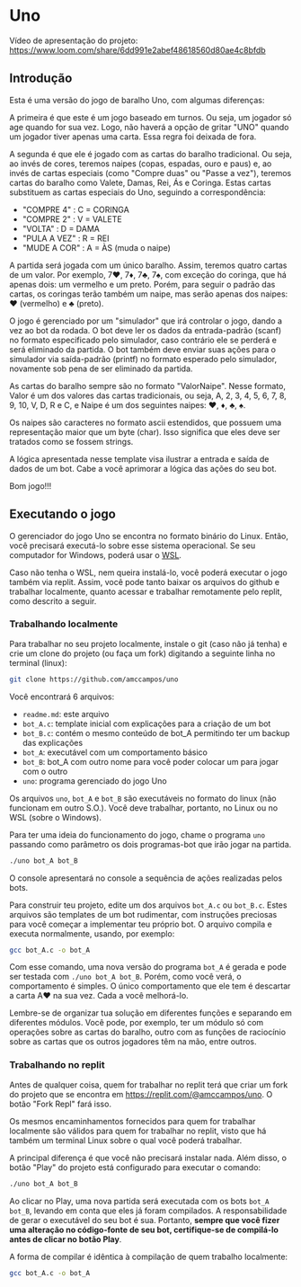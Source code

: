 # Uno

Vídeo de apresentação do projeto:
https://www.loom.com/share/6dd991e2abef48618560d80ae4c8bfdb

## Introdução

Esta é uma versão do jogo de baralho Uno, com algumas diferenças:

A primeira é que este é um jogo baseado em turnos. Ou seja, um jogador só age quando for sua vez. Logo, não haverá a opção de gritar "UNO" quando um jogador tiver apenas uma carta. Essa regra foi deixada de fora.

A segunda é que ele é jogado com as cartas do baralho tradicional. Ou seja, ao invés de  cores, teremos naipes (copas, espadas, ouro e paus) e, ao invés de cartas especiais (como "Compre duas" ou "Passe a vez"), teremos cartas do baralho como Valete, Damas, Rei, Ás e Coringa. Estas cartas substituem as cartas especiais do Uno, seguindo a correspondência:
* "COMPRE 4"   : C = CORINGA
* "COMPRE 2"   : V = VALETE
* "VOLTA"      : D = DAMA
* "PULA A VEZ" : R = REI
* "MUDE A COR" : A = ÀS (muda o naipe)

A partida será jogada com um único baralho. Assim, teremos quatro cartas de um valor. Por exemplo, 7♥, 7♦, 7♣, 7♠, com exceção do coringa, que há apenas dois: um vermelho e um preto. Porém, para seguir o padrão das cartas, os coringas terão também um naipe, mas serão apenas dos naipes: ♥ (vermelho) e ♣ (preto).

O jogo é gerenciado por um "simulador" que irá controlar o jogo, dando a vez ao bot da rodada. O bot deve ler os dados da entrada-padrão (scanf) no formato especificado pelo simulador, caso contrário ele se perderá e será eliminado da partida. O bot também deve enviar suas ações para o simulador via saída-padrão (printf) no formato esperado pelo simulador, novamente sob pena de ser eliminado da partida.

As cartas do baralho sempre são no formato "ValorNaipe".
Nesse formato, Valor é um dos valores das cartas tradicionais, ou seja, A, 2, 3, 4, 5, 6, 7, 8, 9, 10, V, D, R e C, e Naipe é um dos seguintes naipes: ♥, ♦, ♣, ♠.

Os naipes são caracteres no formato ascii estendidos, que possuem uma representação maior que um byte (char). Isso significa que eles deve ser tratados como se fossem strings.

A lógica apresentada nesse template visa ilustrar a entrada e saída de dados de um bot. Cabe a você aprimorar a lógica das ações do seu bot.

Bom jogo!!!

## Executando o jogo

O gerenciador do jogo Uno se encontra no formato binário do Linux. Então, você precisará executá-lo sobre esse sistema operacional. Se seu computador for Windows, poderá usar o [WSL](https://learn.microsoft.com/pt-br/windows/wsl/install).

Caso não tenha o WSL, nem queira instalá-lo, você poderá executar o jogo também via replit. Assim, você pode tanto baixar os arquivos do github e trabalhar localmente, quanto acessar e trabalhar remotamente pelo replit, como descrito a seguir.

### Trabalhando localmente

Para trabalhar no seu projeto localmente, instale o git (caso não já tenha) e crie um clone do projeto (ou faça um fork) digitando a seguinte linha no terminal (linux):

```sh
git clone https://github.com/amccampos/uno
```

Você encontrará 6 arquivos:
- `readme.md`: este arquivo
- `bot_A.c`: template inicial com explicações para a criação de um bot
- `bot_B.c`: contém o mesmo conteúdo de bot_A permitindo ter um backup das explicações
- `bot_A`: executável com um comportamento básico
- `bot_B`: bot_A com outro nome para você poder colocar um para jogar com o outro
- `uno`: programa gerenciado do jogo Uno

Os arquivos `uno`, `bot_A` e `bot_B` são executáveis no formato do linux (não funcionam em outro S.O.). Você deve trabalhar, portanto, no Linux ou no WSL (sobre o Windows).

Para ter uma ideia do funcionamento do jogo, chame o programa `uno` passando como parâmetro os dois programas-bot que irão jogar na partida.

```sh
./uno bot_A bot_B
```

O console apresentará no console a sequência de ações realizadas pelos bots.

Para construir teu projeto, edite um dos arquivos `bot_A.c` ou `bot_B.c`. Estes arquivos são templates de um bot rudimentar, com instruções preciosas para você começar a implementar teu próprio bot. O arquivo compila e executa normalmente, usando, por exemplo:

```sh
gcc bot_A.c -o bot_A
```

Com esse comando, uma nova versão do programa `bot_A` é gerada e pode ser testada com `./uno bot_A bot_B`. Porém, como você verá, o comportamento é simples. O único comportamento que ele tem é descartar a carta A♥ na sua vez. Cada a você melhorá-lo.

Lembre-se de organizar tua solução em diferentes funções e separando em diferentes módulos. Você pode, por exemplo, ter um módulo só com operações sobre as cartas do baralho, outro com as funções de raciocínio sobre as cartas que os outros jogadores têm na mão, entre outros.

### Trabalhando no replit

Antes de qualquer coisa, quem for trabalhar no replit terá que criar um fork do projeto que se encontra em https://replit.com/@amccampos/uno. O botão "Fork Repl" fará isso.

Os mesmos encaminhamentos fornecidos para quem for trabalhar localmente são válidos para quem for trabalhar no replit, visto que há também um terminal Linux sobre o qual você poderá trabalhar.

A principal diferença é que você não precisará instalar nada. Além disso, o botão "Play" do projeto está configurado para executar o comando:
```sh
./uno bot_A bot_B
```

Ao clicar no Play, uma nova partida será executada com os bots `bot_A` `bot_B`, levando em conta que eles já foram compilados. A responsabilidade de gerar o executável do seu bot é sua. Portanto, **sempre que você fizer uma alteração no código-fonte de seu bot, certifique-se de compilá-lo antes de clicar no botão Play**.

A forma de compilar é idêntica à compilação de quem trabalho localmente:

```sh
gcc bot_A.c -o bot_A
```
